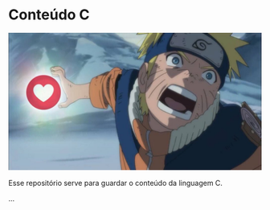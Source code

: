 # Conteúdo C

![Test](down.png)

Esse repositório serve para guardar o conteúdo da linguagem C.


...